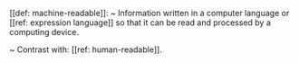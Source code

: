 [[def: machine-readable]]:
~ Information written in a computer language or [[ref: expression language]] so that it can be read and processed by a computing device.

~ Contrast with: [[ref: human-readable]].


